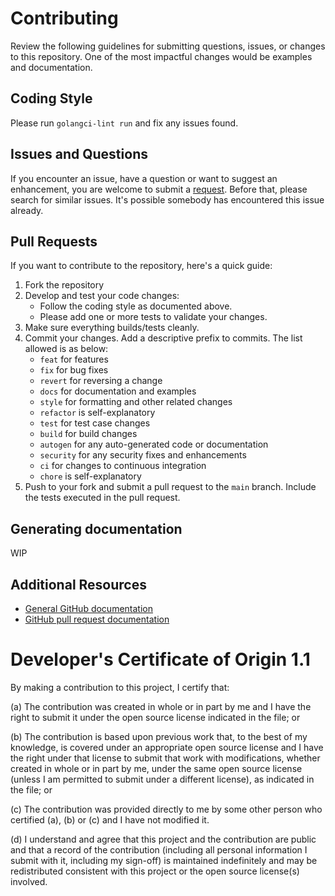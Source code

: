 # Contributing

Review the following guidelines for submitting questions, issues, or changes to this repository. One of the most impactful changes would be examples and documentation.

## Coding Style

Please run `golangci-lint run` and fix any issues found.

## Issues and Questions

If you encounter an issue, have a question or want to suggest an enhancement, you are welcome to submit a [request](https://github.com/ibm-security-verify/verifyctl/issues).
Before that, please search for similar issues. It's possible somebody has encountered this issue already.

## Pull Requests

If you want to contribute to the repository, here's a quick guide:

1. Fork the repository
2. Develop and test your code changes:
    * Follow the coding style as documented above.
    * Please add one or more tests to validate your changes.
3. Make sure everything builds/tests cleanly.
4. Commit your changes. Add a descriptive prefix to commits. The list allowed is as below:
   - `feat` for features
   - `fix` for bug fixes
   - `revert` for reversing a change
   - `docs` for documentation and examples
   - `style` for formatting and other related changes
   - `refactor` is self-explanatory
   - `test` for test case changes
   - `build` for build changes
   - `autogen` for any auto-generated code or documentation
   - `security` for any security fixes and enhancements
   - `ci` for changes to continuous integration
   - `chore` is self-explanatory
5. Push to your fork and submit a pull request to the `main` branch. Include the tests executed in the pull request.


## Generating documentation

WIP

## Additional Resources

* [General GitHub documentation](https://help.github.com/)
* [GitHub pull request documentation](https://help.github.com/send-pull-requests/)


# Developer's Certificate of Origin 1.1

By making a contribution to this project, I certify that:

(a) The contribution was created in whole or in part by me and I
   have the right to submit it under the open source license
   indicated in the file; or

(b) The contribution is based upon previous work that, to the best
   of my knowledge, is covered under an appropriate open source
   license and I have the right under that license to submit that
   work with modifications, whether created in whole or in part
   by me, under the same open source license (unless I am
   permitted to submit under a different license), as indicated
   in the file; or

(c) The contribution was provided directly to me by some other
   person who certified (a), (b) or (c) and I have not modified
   it.

(d) I understand and agree that this project and the contribution
   are public and that a record of the contribution (including all
   personal information I submit with it, including my sign-off) is
   maintained indefinitely and may be redistributed consistent with
   this project or the open source license(s) involved.
